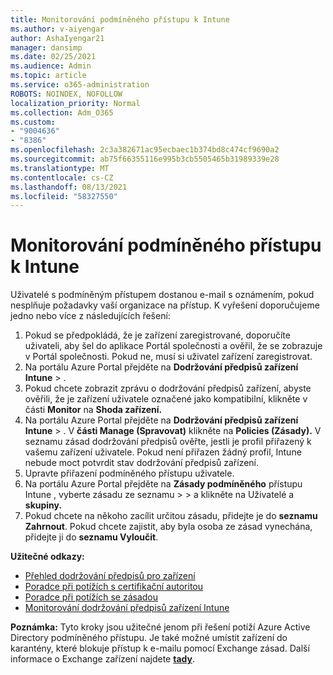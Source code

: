 ```yaml
---
title: Monitorování podmíněného přístupu k Intune
ms.author: v-aiyengar
author: AshaIyengar21
manager: dansimp
ms.date: 02/25/2021
ms.audience: Admin
ms.topic: article
ms.service: o365-administration
ROBOTS: NOINDEX, NOFOLLOW
localization_priority: Normal
ms.collection: Adm_O365
ms.custom:
- "9004636"
- "8386"
ms.openlocfilehash: 2c3a382671ac95ecbaec1b374bd8c474cf9690a2
ms.sourcegitcommit: ab75f66355116e995b3cb5505465b31989339e28
ms.translationtype: MT
ms.contentlocale: cs-CZ
ms.lasthandoff: 08/13/2021
ms.locfileid: "58327550"
---
```

# <a name="monitor-intune-conditional-access"></a>Monitorování podmíněného přístupu k Intune

Uživatelé s podmíněným přístupem dostanou e-mail s oznámením, pokud nesplňuje požadavky vaší organizace na přístup. K vyřešení doporučujeme jedno nebo více z následujících řešení:

1. Pokud se předpokládá, že je zařízení zaregistrované, doporučíte uživateli, aby šel do aplikace Portál společnosti a ověřil, že se zobrazuje v Portál společnosti. Pokud ne, musí si uživatel zařízení zaregistrovat.
1. Na portálu Azure Portal přejděte na **Dodržování předpisů zařízení Intune**  >  . 
1. Pokud chcete zobrazit zprávu o dodržování předpisů zařízení, abyste ověřili, že je zařízení uživatele označené jako kompatibilní, klikněte v části **Monitor** na **Shoda zařízení.**
1. Na portálu Azure Portal přejděte na **Dodržování předpisů zařízení Intune**  >  . V **části Manage (Spravovat)** klikněte na **Policies (Zásady).** V seznamu zásad dodržování předpisů ověřte, jestli je profil přiřazený k vašemu zařízení uživatele. Pokud není přiřazen žádný profil, Intune nebude moct potvrdit stav dodržování předpisů zařízení.
1. Upravte přiřazení podmíněného přístupu uživatele.
1. Na portálu Azure Portal přejděte na **Zásady podmíněného** přístupu Intune , vyberte zásadu ze seznamu  >    >  a klikněte na Uživatelé a **skupiny.**
1. Pokud chcete na někoho zacílit určitou zásadu, přidejte je do **seznamu Zahrnout**. Pokud chcete zajistit, aby byla osoba ze zásad vynechána, přidejte ji do **seznamu Vyloučit**.

**Užitečné odkazy:**

- [Přehled dodržování předpisů pro zařízení](https://docs.microsoft.com/intune/device-compliance-get-started)
- [Poradce při potížích s certifikační autoritou](https://docs.microsoft.com/intune/troubleshoot-conditional-access)
- [Poradce při potížích se zásadou](https://docs.microsoft.com/intune/troubleshoot-policies-in-microsoft-intune)
- [Monitorování dodržování předpisů zařízení Intune](https://docs.microsoft.com/intune/compliance-policy-monitor)

**Poznámka:** Tyto kroky jsou užitečné jenom při řešení potíží Azure Active Directory podmíněného přístupu. Je také možné umístit zařízení do karantény, které blokuje přístup k e-mailu pomocí Exchange zásad. Další informace o Exchange zařízení najdete [**tady**](https://docs.microsoft.com/previous-versions/office/exchange-server-2010/ff959225(v=exchg.141)).
